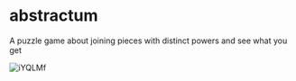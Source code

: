 # abstractum
A puzzle game about joining pieces with distinct powers and see what you get


![iYQLMf](https://github.com/viniromao/abstractum/assets/49294138/f2513538-27f2-41b7-b2e5-7166441926a2)
